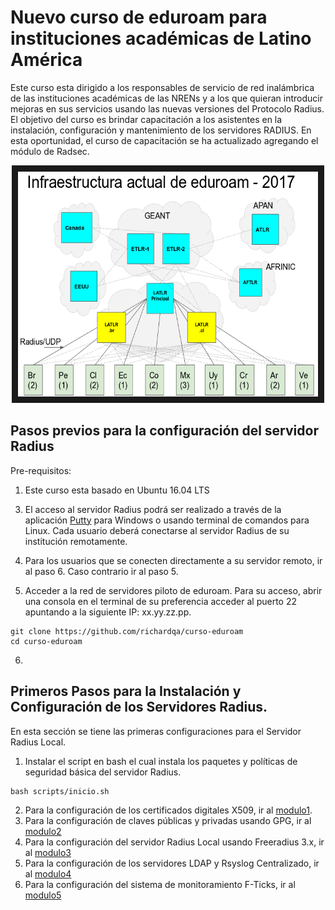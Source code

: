 # Nuevo curso de **eduroam** para instituciones académicas de Latino América

Este curso esta dirigido a los responsables de servicio de red inalámbrica de las instituciones académicas de las NRENs y a los que quieran introducir mejoras en sus servicios usando las nuevas versiones del Protocolo Radius. El objetivo del curso es brindar capacitación a los asistentes en la instalación, configuración y mantenimiento de los servidores RADIUS. En esta oportunidad, el curso de capacitación se ha actualizado agregando el módulo de Radsec.

<a href="http://www.youtube.com/watch?feature=player_embedded&v=qk9aljqu20A
" target="_blank"><p align="center"><img src="https://github.com/richardqa/curso-eduroam/blob/master/imagenes/eduroam_new_2017.png" alt="IMAGE ALT TEXT HERE" width="480" height="360" border="10" /></p></a>

## Pasos previos para la configuración del servidor Radius

Pre-requisitos:

1. Este curso esta basado en Ubuntu 16.04 LTS

<!-- 2.	Cada usuario podrá conectarse remotamente a su servidor Local de su institución y seguir el procedimiento del curso. También se dispone de una imagen .OVA y de imágenes pre-configuradas en Docker. Para descargar la imágen ir AQUI, y para importar las imágenes en Docker ir a los siguientes enlaces:

 ```
docker pull richardqa/radius3-vmlocal
docker pull richardqa/radius3-vmlocal2
docker pull richardqa/radius3-federado

 ```
-->
3. El acceso al servidor Radius podrá ser realizado a través de la aplicación [Putty](http://www.putty.org/) para Windows o usando terminal de comandos para Linux. Cada usuario deberá conectarse al servidor Radius de su institución remotamente.

4. Para los usuarios que se conecten directamente a su servidor remoto, ir al paso 6. Caso contrario ir al paso 5.

5. Acceder a la red de servidores piloto de eduroam. Para su acceso, abrir una consola en el terminal de su preferencia acceder al puerto 22 apuntando a la siguiente IP: xx.yy.zz.pp. 

 ```
git clone https://github.com/richardqa/curso-eduroam
cd curso-eduroam
 ```
6. 
## Primeros Pasos para la Instalación y Configuración de los Servidores Radius. 

En esta sección se tiene las primeras configuraciones para el Servidor Radius Local.

1. Instalar el script en bash el cual instala los paquetes y políticas de seguridad básica del servidor Radius.

 ```
bash scripts/inicio.sh
 ```
2. Para la configuración de los certificados digitales X509, ir al [modulo1](https://github.com/richardqa/curso-eduroam/blob/master/modulos/Configura-Certs.md).
3. Para la configuración de claves públicas y privadas usando GPG, ir al [modulo2](https://github.com/richardqa/curso-eduroam/blob/master/modulos/Configura-GPG.md)
4. Para la configuración del servidor Radius Local usando Freeradius 3.x, ir al [modulo3](https://github.com/richardqa/curso-eduroam/blob/master/modulos/Freeradius3.x/README.md)
5. Para la configuración de los servidores LDAP y Rsyslog Centralizado, ir al [modulo4](https://github.com/richardqa/curso-eduroam/blob/master/modulos/Configura-LDAP-LOG.md)
6. Para la configuración del sistema de monitoramiento F-Ticks, ir al [modulo5](https://github.com/richardqa/curso-eduroam/blob/master/modulos/F-ticks.md)
